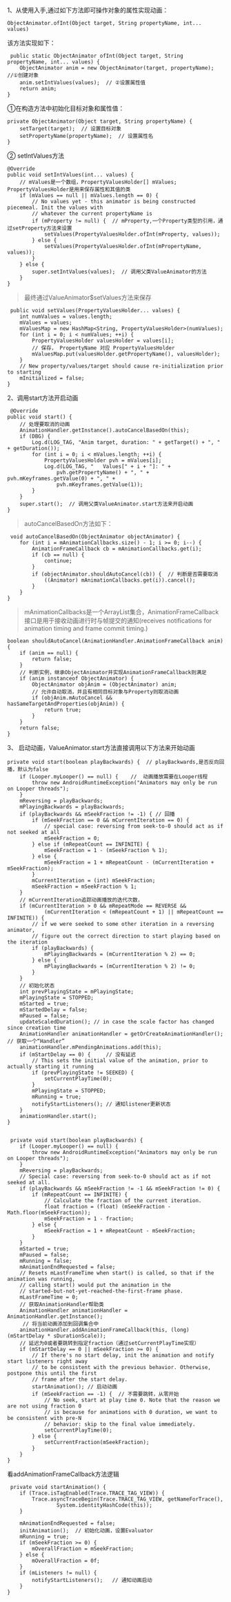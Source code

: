 1、从使用入手,通过如下方法即可操作对象的属性实现动画：

	ObjectAnimator.ofInt(Object target, String propertyName, int... values)

该方法实现如下：

	 public static ObjectAnimator ofInt(Object target, String propertyName, int... values) {
        ObjectAnimator anim = new ObjectAnimator(target, propertyName);  //①创建对象
        anim.setIntValues(values);  // ②设置属性值
        return anim;
    }


①在构造方法中初始化目标对象和属性值：
	
	private ObjectAnimator(Object target, String propertyName) {
        setTarget(target);  // 设置目标对象
        setPropertyName(propertyName);  // 设置属性名
    }


② setIntValues方法

	@Override
    public void setIntValues(int... values) {
		// mValues是一个数组，PropertyValuesHolder[] mValues; PropertyValuesHolder是用来保存属性和其值的类
        if (mValues == null || mValues.length == 0) {
            // No values yet - this animator is being constructed piecemeal. Init the values with
            // whatever the current propertyName is
            if (mProperty != null) {  // mProperty,一个Property类型的引用，通过setProperty方法来设置
                setValues(PropertyValuesHolder.ofInt(mProperty, values));
            } else {
                setValues(PropertyValuesHolder.ofInt(mPropertyName, values));
            }
        } else {
            super.setIntValues(values);  // 调用父类ValueAnimator的方法
        }
    }

>最终通过ValueAnimator$setValues方法来保存

	 public void setValues(PropertyValuesHolder... values) {
        int numValues = values.length;
        mValues = values;
        mValuesMap = new HashMap<String, PropertyValuesHolder>(numValues);
        for (int i = 0; i < numValues; ++i) {
            PropertyValuesHolder valuesHolder = values[i];
			// 保存， PropertyName 对应 PropertyValuesHolder
            mValuesMap.put(valuesHolder.getPropertyName(), valuesHolder);  
        }
        // New property/values/target should cause re-initialization prior to starting
        mInitialized = false;
    }


2、调用start方法开启动画

	 @Override
    public void start() {
		// 处理要取消的动画
        AnimationHandler.getInstance().autoCancelBasedOn(this);
        if (DBG) {
            Log.d(LOG_TAG, "Anim target, duration: " + getTarget() + ", " + getDuration());
            for (int i = 0; i < mValues.length; ++i) {
                PropertyValuesHolder pvh = mValues[i];
                Log.d(LOG_TAG, "   Values[" + i + "]: " +
                    pvh.getPropertyName() + ", " + pvh.mKeyframes.getValue(0) + ", " +
                    pvh.mKeyframes.getValue(1));
            }
        }
        super.start();  // 调用父类ValueAnimator.start方法来开启动画
    }

>autoCancelBasedOn方法如下：

	 void autoCancelBasedOn(ObjectAnimator objectAnimator) {
        for (int i = mAnimationCallbacks.size() - 1; i >= 0; i--) {
            AnimationFrameCallback cb = mAnimationCallbacks.get(i);
            if (cb == null) {
                continue;
            }
            if (objectAnimator.shouldAutoCancel(cb)) {  // 判断是否需要取消
                ((Animator) mAnimationCallbacks.get(i)).cancel();
            }
        }
    }

>mAnimationCallbacks是一个ArrayList<AnimationFrameCallback>集合，AnimationFrameCallback接口是用于接收动画进行时与帧提交的通知(receives notifications for animation timing and frame commit timing.)
	
 	
	boolean shouldAutoCancel(AnimationHandler.AnimationFrameCallback anim) {
        if (anim == null) {
            return false;
        }
		// 判断实例，继承ObjectAnimator并实现AnimationFrameCallback则满足
        if (anim instanceof ObjectAnimator) {  
            ObjectAnimator objAnim = (ObjectAnimator) anim;
			// 允许自动取消，并且有相同目标对象与Property则取消动画
            if (objAnim.mAutoCancel && hasSameTargetAndProperties(objAnim)) {
                return true;
            }
        }
        return false;
    }


3、 启动动画，ValueAnimator.start方法直接调用以下方法来开始动画


	private void start(boolean playBackwards) {  // playBackwards,是否反向回播，默认为false
        if (Looper.myLooper() == null) {	//  动画播放需要在Looper线程
            throw new AndroidRuntimeException("Animators may only be run on Looper threads");
        }
        mReversing = playBackwards;
        mPlayingBackwards = playBackwards;
        if (playBackwards && mSeekFraction != -1) {	// 回播
            if (mSeekFraction == 0 && mCurrentIteration == 0) {
                // special case: reversing from seek-to-0 should act as if not seeked at all
                mSeekFraction = 0;
            } else if (mRepeatCount == INFINITE) {
                mSeekFraction = 1 - (mSeekFraction % 1);
            } else {
                mSeekFraction = 1 + mRepeatCount - (mCurrentIteration + mSeekFraction);
            }
            mCurrentIteration = (int) mSeekFraction;
            mSeekFraction = mSeekFraction % 1;
        }
		// mCurrentIteration追踪动画播放的迭代次数，
        if (mCurrentIteration > 0 && mRepeatMode == REVERSE &&
                (mCurrentIteration < (mRepeatCount + 1) || mRepeatCount == INFINITE)) {
            // if we were seeked to some other iteration in a reversing animator,
            // figure out the correct direction to start playing based on the iteration
            if (playBackwards) {
                mPlayingBackwards = (mCurrentIteration % 2) == 0;
            } else {
                mPlayingBackwards = (mCurrentIteration % 2) != 0;
            }
        }
		// 初始化状态
        int prevPlayingState = mPlayingState;
        mPlayingState = STOPPED;
        mStarted = true;
        mStartedDelay = false;
        mPaused = false;
        updateScaledDuration(); // in case the scale factor has changed since creation time
        AnimationHandler animationHandler = getOrCreateAnimationHandler(); // 获取一个“Handler”
        animationHandler.mPendingAnimations.add(this); 
        if (mStartDelay == 0) {		// 没有延迟
            // This sets the initial value of the animation, prior to actually starting it running
            if (prevPlayingState != SEEKED) {
                setCurrentPlayTime(0);
            }
            mPlayingState = STOPPED;
            mRunning = true;
            notifyStartListeners(); // 通知listener更新状态
        }
        animationHandler.start();
    }


	 private void start(boolean playBackwards) {
        if (Looper.myLooper() == null) {
            throw new AndroidRuntimeException("Animators may only be run on Looper threads");
        }
        mReversing = playBackwards;
        // Special case: reversing from seek-to-0 should act as if not seeked at all.
        if (playBackwards && mSeekFraction != -1 && mSeekFraction != 0) {
            if (mRepeatCount == INFINITE) {
                // Calculate the fraction of the current iteration.
                float fraction = (float) (mSeekFraction - Math.floor(mSeekFraction));
                mSeekFraction = 1 - fraction;
            } else {
                mSeekFraction = 1 + mRepeatCount - mSeekFraction;
            }
        }
        mStarted = true;
        mPaused = false;
        mRunning = false;
        mAnimationEndRequested = false;
        // Resets mLastFrameTime when start() is called, so that if the animation was running,
        // calling start() would put the animation in the
        // started-but-not-yet-reached-the-first-frame phase.
        mLastFrameTime = 0;
		// 获取AnimationHandler帮助类
        AnimationHandler animationHandler = AnimationHandler.getInstance();
		 // 将当前动画添加到回调集合中
        animationHandler.addAnimationFrameCallback(this, (long) (mStartDelay * sDurationScale));
		// 延迟为0或者要跳转到指定fraction（通过setCurrentPlayTime实现）
        if (mStartDelay == 0 || mSeekFraction >= 0) {
            // If there's no start delay, init the animation and notify start listeners right away
            // to be consistent with the previous behavior. Otherwise, postpone this until the first
            // frame after the start delay.
            startAnimation(); // 启动动画
            if (mSeekFraction == -1) {  // 不需要跳转，从零开始
                // No seek, start at play time 0. Note that the reason we are not using fraction 0
                // is because for animations with 0 duration, we want to be consistent with pre-N
                // behavior: skip to the final value immediately.
                setCurrentPlayTime(0);
            } else {
                setCurrentFraction(mSeekFraction);
            }
        }
    }


看addAnimationFrameCallback方法逻辑
	
	 private void startAnimation() {
        if (Trace.isTagEnabled(Trace.TRACE_TAG_VIEW)) {
            Trace.asyncTraceBegin(Trace.TRACE_TAG_VIEW, getNameForTrace(),
                    System.identityHashCode(this));
        }

        mAnimationEndRequested = false;
        initAnimation();  // 初始化动画，设置Evaluator 
        mRunning = true;
        if (mSeekFraction >= 0) {
            mOverallFraction = mSeekFraction;
        } else {
            mOverallFraction = 0f;
        }
        if (mListeners != null) {
            notifyStartListeners();   // 通知动画启动
        }
    }